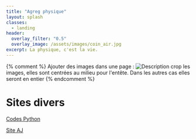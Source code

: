 ```yaml
---
title: "Agreg physique"
layout: splash
classes:
  - landing
header:
  overlay_filter: "0.5"
  overlay_image: /assets/images/coin_air.jpg
excerpt: La physique, c'est la vie.
---
```

{% comment %}
Ajouter des images dans une page :
![Description](/assets/images/le_nom.jpg)
crop les images, elles sont centrées au milieu pour l'entête. Dans les autres cas elles seront en entier
{% endcomment %}

# Sites divers

[Codes Python](https://www.sci-phy.org/agreg)

[Site AJ](https://ajouanp.github.io/)

